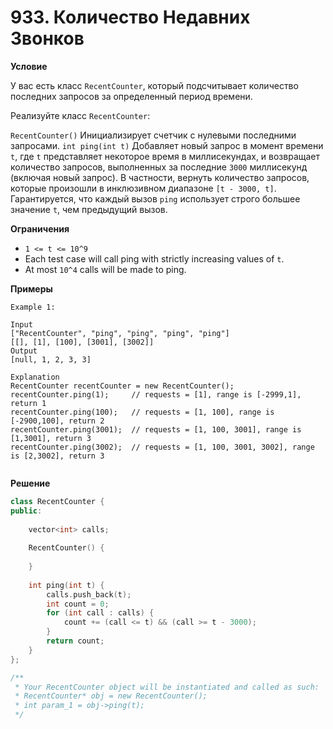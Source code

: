 # 933. Количество Недавних Звонков

**Условие**

У вас есть класс `RecentCounter`, который подсчитывает количество последних запросов за определенный период времени.

Реализуйте класс `RecentCounter`:

`RecentCounter()` Инициализирует счетчик с нулевыми последними запросами.
`int ping(int t)` Добавляет новый запрос в момент времени `t`, где `t` представляет некоторое время в миллисекундах, и возвращает количество запросов, выполненных за последние `3000` миллисекунд (включая новый запрос). В частности, вернуть количество запросов, которые произошли в инклюзивном диапазоне `[t - 3000, t]`.
Гарантируется, что каждый вызов `ping` использует строго большее значение `t`, чем предыдущий вызов.

**Ограничения**
- `1 <= t <= 10^9`
- Each test case will call ping with strictly increasing values of `t`.
- At most `10^4` calls will be made to ping.


**Примеры**
```
Example 1:

Input
["RecentCounter", "ping", "ping", "ping", "ping"]
[[], [1], [100], [3001], [3002]]
Output
[null, 1, 2, 3, 3]

Explanation
RecentCounter recentCounter = new RecentCounter();
recentCounter.ping(1);     // requests = [1], range is [-2999,1], return 1
recentCounter.ping(100);   // requests = [1, 100], range is [-2900,100], return 2
recentCounter.ping(3001);  // requests = [1, 100, 3001], range is [1,3001], return 3
recentCounter.ping(3002);  // requests = [1, 100, 3001, 3002], range is [2,3002], return 3
 
```


**Решение**

```C++
class RecentCounter {
public:
    
    vector<int> calls;
    
    RecentCounter() {
        
    }
    
    int ping(int t) {
        calls.push_back(t);
        int count = 0;
        for (int call : calls) {
            count += (call <= t) && (call >= t - 3000);
        }
        return count;
    }
};

/**
 * Your RecentCounter object will be instantiated and called as such:
 * RecentCounter* obj = new RecentCounter();
 * int param_1 = obj->ping(t);
 */
```





 


 


